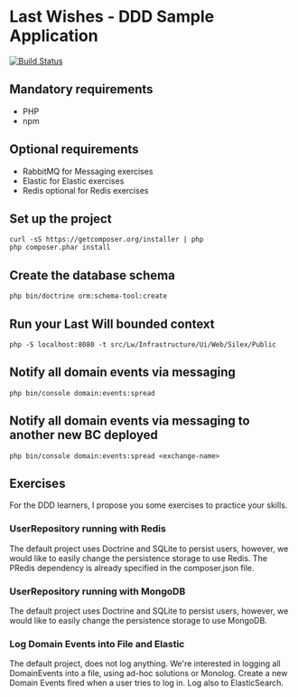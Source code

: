 # Last Wishes - DDD Sample Application

[![Build Status](https://secure.travis-ci.org/dddinphp/last-wishes.svg?branch=master)](http://travis-ci.org/dddinphp/last-wishes)

## Mandatory requirements

* PHP
* npm

## Optional requirements

* RabbitMQ for Messaging exercises
* Elastic for Elastic exercises
* Redis optional for Redis exercises

## Set up the project
    curl -sS https://getcomposer.org/installer | php
    php composer.phar install

## Create the database schema
    php bin/doctrine orm:schema-tool:create

## Run your Last Will bounded context
    php -S localhost:8080 -t src/Lw/Infrastructure/Ui/Web/Silex/Public

## Notify all domain events via messaging
    php bin/console domain:events:spread

## Notify all domain events via messaging to another new BC deployed
    php bin/console domain:events:spread <exchange-name>

## Exercises

For the DDD learners, I propose you some exercises to practice your skills.

### UserRepository running with Redis

The default project uses Doctrine and SQLite to persist users, however, we would like to easily change the persistence storage to use Redis. The PRedis dependency is already specified in the composer.json file.

### UserRepository running with MongoDB

The default project uses Doctrine and SQLite to persist users, however, we would like to easily change the persistence storage to use MongoDB.

### Log Domain Events into File and Elastic

The default project, does not log anything. We're interested in logging all DomainEvents into a file, using ad-hoc solutions or Monolog. Create a new Domain Events fired when a user tries to log in. Log also to ElasticSearch.
